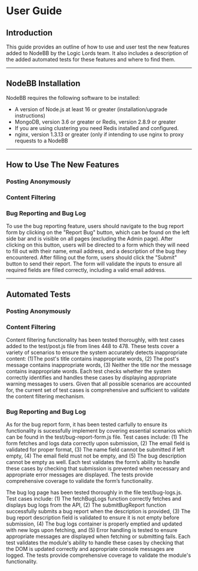 # User Guide

## Introduction
This guide provides an outline of how to use and user test the new features added to NodeBB by the Logic Lords team. It also includes a description of the added automated tests for these features and where to find them.

---

## NodeBB Installation
NodeBB requires the following software to be installed:
- A version of Node.js at least 16 or greater (installation/upgrade instructions)
- MongoDB, version 3.6 or greater or Redis, version 2.8.9 or greater
- If you are using clustering you need Redis installed and configured.
- nginx, version 1.3.13 or greater (only if intending to use nginx to proxy requests to a NodeBB


---

## How to Use The New Features

### Posting Anonymously

### Content Filtering

### Bug Reporting and Bug Log
To use the bug reporting feature, users should navigate to the bug report form by clicking on the "Report Bug" button, which can be found on the left side bar and is visible on all pages (excluding the Admin page). After clicking on this button, users will be directed to a form which they will need to fill out with their name, email address, and a description of the bug they encountered. After filling out the form, users should click the "Submit" button to send their report. The form will validate the inputs to ensure all required fields are filled correctly, including a valid email address. 

---

## Automated Tests

### Posting Anonymously

### Content Filtering
Content filtering functionality has been tested thoroughly, with test cases added to the test/post.js file from lines 448 to 478. These tests cover a variety of scenarios to ensure the system accurately detects inappropriate content: (1)The post's title contains inappropriate words, (2) The post's message contains inappropriate words, (3) Neither the title nor the message contains inappropriate words. Each test checks whether the system correctly identifies and handles these cases by displaying appropriate warning messages to users. Given that all possible scenarios are accounted for, the current set of test cases is comprehensive and sufficient to validate the content filtering mechanism.

### Bug Reporting and Bug Log
As for the bug report form, it has been tested carfully to ensure its functionality is sucessfully implement by covering essential scenarios which can be found in the test/bug-report-form.js file. Test cases include: (1) The form fetches and logs data correctly upon submission, (2) The email field is validated for proper format, (3) The name field cannot be submitted if left empty, (4) The email field must not be empty, and (5) The bug description cannot be empty as well. Each test validates the form’s ability to handle these cases by checking that submission is prevented when necessary and appropriate error messages are displayed. The tests provide comprehensive coverage to validate the form’s functionality.

The bug log page has been tested thoroughly in the file test/bug-logs.js. Test cases include: (1) The fetchBugLogs function correctly fetches and displays bug logs from the API, (2) The submitBugReport function successfully submits a bug report when the description is provided, (3) The bug report description field is validated to ensure it is not empty before submission, (4) The bug logs container is properly emptied and updated with new logs upon fetching, and (5) Error handling is tested to ensure appropriate messages are displayed when fetching or submitting fails. Each test validates the module's ability to handle these cases by checking that the DOM is updated correctly and appropriate console messages are logged. The tests provide comprehensive coverage to validate the module's functionality.
